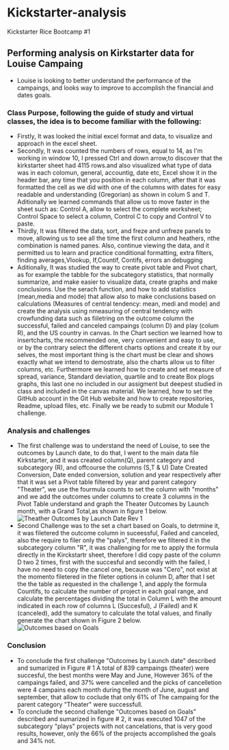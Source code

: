 # Kickstarter-analysis
Kickstarter Rice Bootcamp #1
## Performing analysis on Kirkstarter data for Louise Campaing
  * Louise is looking to better understand the performance of the campaings, and looks way to improve to accomplish the financial and dates goals.
### Class Purpose, following the guide of study and virtual classes, the idea is to become familiar with the following:
 * Firstly, It was looked the initial excel format and  data, to visualize and approach in the excel sheet.
 * Secondly,  It was  counted the numbers of rows, equal to 14, as I'm working in window 10, I pressed Ctrl and down arrow,to discover that the kirkstarter sheet had 4115 rows.and also visualized what type of data was in each colomun, general, accountig, date etc, Excel show it in the header bar, any time that you position in each column, after that it was formatted the cell as we did with  one of the columns with dates  for easy readable and understanding (Gregorian) as shown in colum S and T. Aditionally we learned commands that allow us to move faster in the sheet such as: Control A, allow to select the complete worksheet; Control Space to select a column, Control C to copy and Control V to paste. 
 * Thirdly, It was filtered the data, sort, and freze and unfreze  panels to move, allowing us to see all the time the first column and heathers, nthe combination is named panes. Also,  continue viewing the data, and it permitted us to learn and practice conditional formatting, extra filters, finding averages,Vlookup, If,Countif, Contifs, errors an debugging
 * Aditionally, It was studied the way to create  pivot table and Pivot chart, as for example the tabble for the subcategory statistics, that normally summarize, and make easier to visualize data, create graphs and  make conclusions. Use the serach function, and how to add statistics (mean,media and mode) that allow also  to make conclusions based on calculations (Measures of central tendency: mean, medi and mode) and create the analysis using nmeasuring of central tendency with crowfunding data such as fiiletring on the outcome column the successful, failed and canceled campaings (column D) and  play (colum R), and the US country in canvas.   In the Chart section we learned how to insertcharts, the recommended one, very convenient and easy to use, or by the contrary select the different charts options and create it by our selves, the most important thing is the chart must be clear and shows exactly what we intend to demostrate, also the charts allow us to filter columns, etc. Furthermore we learned how to create and set measure of spread, variance, Standard deviation, quartile and to create Box plogs graphs, this last one no included in our assigment but deepest studied in class and included in the canvas material.
We learned, how to set the GitHub account in the Git Hub website and how to create repositories, Readme, upload files, etc.
Finally we be ready to submit our Module 1 challenge.
### Analysis and challenges
 * The first challenge was to understand the need of Louise, to see the outcomes by Launch date, to do that, I went to the main data file Kirkstarter, and it was created column(Q), parent category and subcategory (R), and offcourse the columns (S,T & U) Date Created Conversion, Date ended conversion, solution and year respectively after that it was set a Pivot table filtered by year and parent category "Theater", we use the fourmula counts to set the column with "months" and we add the outcomes under columns to create 3 columns in the Pivot Table  understand and graph the Theater Outcomes by Launch month, with a Grand Total,as shown in figure 1 below.
![Theather Outcomes by Launch Date Rev 1](https://user-images.githubusercontent.com/97784444/152584870-529c4c16-7bb2-4a7a-b7c8-152d3a8dbb6d.png)
* Second Challenge was to the set a chart based on Goals, to detrmine it, it was filetered the outcome column in suceessful, Failed and canceled, also the require to filer only the "palys", therefore we filtered it in the subcategory column "R", it was challenging for me to apply the formula directly in the Kirckstartr sheet, therefore I did copy paste of the column D two 2 times, first with the succesful and secondly with the failed, I have no need to copy the cancel one, because was "Cero", not exist at the momento filetered in the fileter options in colunm D, after that I set the the table as requested in the challenge 1, and apply the formula Countifs, to calculate the number of project in each goal range,  and calculate the percentages dividing the total in Column L with the amount indicated in each row of columns L (Succesful), J (Failed) and K (canceled), add the sumatory to calculate the total values, and finally generate the chart shown in Figure 2 below.
![Outcomes based on Goals](https://user-images.githubusercontent.com/97784444/152565258-fbe02a31-e5e2-4248-85df-9bcb2758ab4b.png)
### Conclusion
* To conclude the first challenge "Outcomes by Launch date" described and sumarized in Figure # 1  A total of 839 campaings  (theater)  were succesful, the best months were May and June, However 36% of the campaings failed, and 37% were cancelled and the picks of cancelletion were 4 campains each month during the month of June, august and september, that allow to coclude that only  61% of The campaing for the parent category "Theater" were successfull.
*  To conclude the second challenge "Outcomes based on Goals" described and sumarized in figure # 2, it was executed 1047 of the subcategory "plays" projects with not cancelations, that is very good results, however, only the 66% of the projects accomplished the goals and 34% not.
